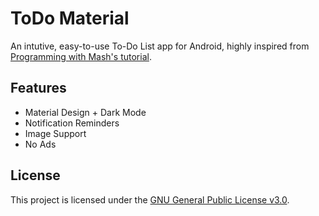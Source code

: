 # ToDo Material

An intutive, easy-to-use To-Do List app for Android, highly inspired from [Programming with Mash's tutorial](https://github.com/mahdi-sharifimehr/RN-Tutorial-Main/tree/master).

## Features

- Material Design + Dark Mode
- Notification Reminders
- Image Support
- No Ads

## License

This project is licensed under the [GNU General Public License v3.0](https://github.com/tawan21/TodoMaterial-RN/blob/main/LICENSE).

